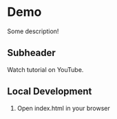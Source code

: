 # Demo

Some description!


## Subheader

Watch tutorial on YouTube. 

## Local Development

1. Open index.html in your browser